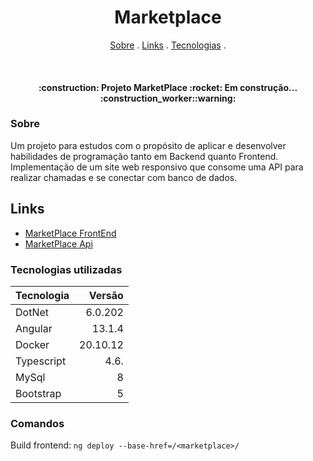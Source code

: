 <h1 align="center">
   Marketplace
</h1>

<p align="center">
  <a href="#sobre">Sobre</a> .
  <a href="#links">Links</a> .
  <a href="#tecnologias-utilizadas">Tecnologias</a> .
 
</p>

<br>

<h4 align="center">
  :construction: Projeto MarketPlace :rocket: Em construção... :construction_worker::warning:
</h4>

### Sobre

Um projeto para estudos com o propósito de aplicar e desenvolver habilidades de programação tanto em Backend quanto Frontend. Implementação de um site web responsivo que consome uma API para realizar chamadas e se conectar com banco de dados.

## Links

 - <a href="https://nicolasbuscarini.github.io/marketplace/app" target="_blank">MarketPlace FrontEnd</a> 
 - <a href="https://marketplaceapi.sytes.net:5000/swagger/index.html" target="_blank">MarketPlace Api</a>

### Tecnologias utilizadas

Tecnologia   | Versão
:----------- | ------:
DotNet       | 6.0.202
Angular      | 13.1.4
Docker       | 20.10.12
Typescript   | 4.6.
MySql        | 8
Bootstrap    | 5

### Comandos

Build frontend: ` ng deploy --base-href=/<marketplace>/ `
